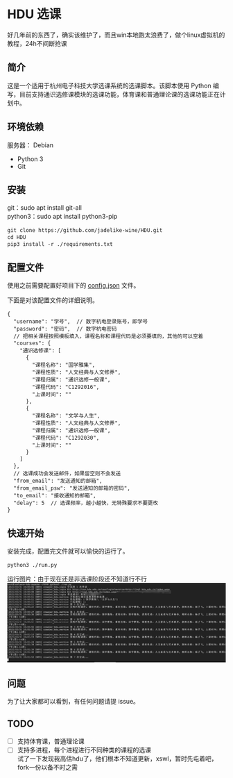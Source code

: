 
# HDU 选课</br>
好几年前的东西了，确实该维护了，而且win本地跑太浪费了，做个linux虚拟机的教程，24h不间断抢课</br>
## 简介
这是一个适用于杭州电子科技大学选课系统的选课脚本。该脚本使用 Python 编写，目前支持通识选修课模块的选课功能，体育课和普通理论课的选课功能正在计划中。

## 环境依赖
服务器： Debian</br>
- Python 3
- Git

## 安装
git：sudo apt install git-all</br>
python3：sudo apt install python3-pip

```
git clone https://github.com/jadelike-wine/HDU.git
cd HDU
pip3 install -r ./requirements.txt
```

## 配置文件
使用之前需要配置好项目下的 [config.json](./config.json) 文件。

下面是对该配置文件的详细说明。

```
{
  "username": "学号",  // 数字杭电登录账号，即学号
  "password": "密码",  // 数字杭电密码
  // 把相关课程按照模板填入，课程名称和课程代码是必须要填的，其他的可以空着
  "courses": {
    "通识选修课": [
      {
        "课程名称": "国学雅集",
        "课程性质": "人文经典与人文修养",
        "课程归属": "通识选修一般课",
        "课程代码": "C1292016",
        "上课时间": ""
      },
      {
        "课程名称": "文学与人生",
        "课程性质": "人文经典与人文修养",
        "课程归属": "通识选修一般课",
        "课程代码": "C1292030",
        "上课时间": ""
      }
    ]
  },
  // 选课成功会发送邮件，如果留空则不会发送
  "from_email": "发送通知的邮箱",
  "from_email_psw": "发送通知的邮箱的密码",
  "to_email": "接收通知的邮箱",
  "delay": 5  // 选课频率，越小越快，无特殊要求不要更改
}   
```

## 快速开始
安装完成，配置完文件就可以愉快的运行了。

```
python3 ./run.py
```
运行图片：由于现在还是非选课阶段还不知道行不行</br>
![avatar](photo-1.png)
## 问题
为了让大家都可以看到，有任何问题请提 issue。

## TODO
- [ ] 支持体育课，普通理论课
- [ ] 支持多进程，每个进程进行不同种类的课程的选课
</br>试了一下发现我高估hdu了，他们根本不知道更新，xswl，暂时先屯着吧，fork一份以备不时之需
